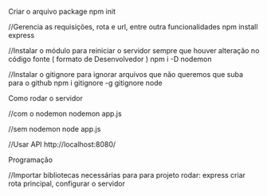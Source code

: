 Criar o arquivo package
npm init

//Gerencia as requisições, rota e url, entre outra funcionalidades
npm install express

//Instalar o módulo para reiniciar o servidor sempre que houver alteração no código fonte ( formato de Desenvolvedor )
npm i -D nodemon

//Instalar o gitignore para ignorar arquivos que não queremos que suba para o github
npm i gitignore -g
gitignore node

Como rodar o servidor

//com o nodemon 
nodemon app.js

//sem nodemon
node app.js

//Usar API
http://localhost:8080/

Programação 

//Importar bibliotecas necessárias para para projeto rodar: express
criar rota principal, configurar o servidor
